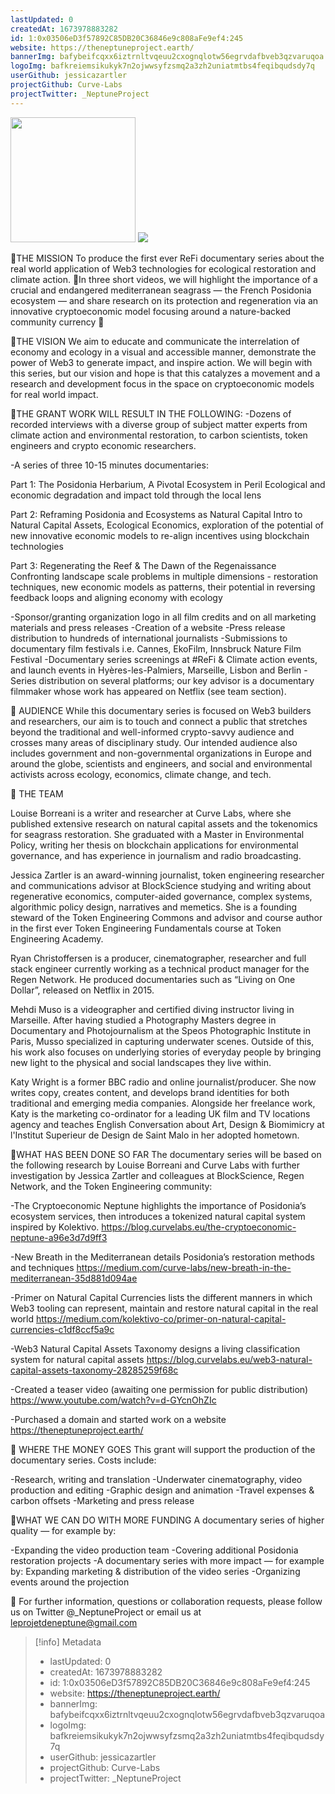 ```yaml
---
lastUpdated: 0
createdAt: 1673978883282
id: 1:0x03506eD3f57892C85DB20C36846e9c808aFe9ef4:245
website: https://theneptuneproject.earth/
bannerImg: bafybeifcqxx6iztrnltvqeuu2cxognqlotw56egrvdafbveb3qzvaruqoa
logoImg: bafkreiemsikukyk7n2ojwwsyfzsmq2a3zh2uniatmtbs4feqibqudsdy7q
userGithub: jessicazartler
projectGithub: Curve-Labs
projectTwitter: _NeptuneProject
---
```


<img style="width: 200px" src="https://ipfs-grants-stack.gitcoin.co/ipfs/bafkreiemsikukyk7n2ojwwsyfzsmq2a3zh2uniatmtbs4feqibqudsdy7q">

<img src="https://ipfs-grants-stack.gitcoin.co/ipfs/bafybeifcqxx6iztrnltvqeuu2cxognqlotw56egrvdafbveb3qzvaruqoa">

🔱THE MISSION
To produce the first ever ReFi documentary series about the real world application of Web3 technologies for ecological restoration and climate action. 
🌊In three short videos, we will highlight the importance of a crucial and endangered mediterranean seagrass — the French Posidonia ecosystem  — and share research on its protection and regeneration via an innovative cryptoeconomic model focusing around a nature-backed community currency 🚀

🌈THE VISION
We aim to educate and communicate the interrelation of economy and ecology in a visual and accessible manner, demonstrate the power of Web3 to generate impact, and inspire action. We will begin with this series, but our vision and hope is that this catalyzes a movement and a research and development focus in the space on cryptoeconomic models for real world impact.

🎥THE GRANT WORK WILL RESULT IN THE FOLLOWING:
-Dozens of recorded interviews with a diverse group of subject matter experts from climate action and environmental restoration, to carbon scientists, token engineers and crypto economic researchers.

-A series of three 10-15 minutes documentaries:

Part 1: The Posidonia Herbarium, A Pivotal Ecosystem in Peril 
Ecological and economic degradation and impact told through the local lens

Part 2: Reframing Posidonia and Ecosystems as Natural Capital
Intro to Natural Capital Assets, Ecological Economics, exploration of the potential of new innovative economic models to re-align incentives using blockchain technologies

Part 3: Regenerating the Reef & The Dawn of the Regenaissance
Confronting landscape scale problems in multiple dimensions - restoration techniques, new economic models as patterns, their potential in reversing feedback loops and aligning economy with ecology

-Sponsor/granting organization logo in all film credits and on all marketing materials and press releases
-Creation of a website
-Press release distribution to hundreds of international journalists
-Submissions to documentary film festivals i.e. Cannes, EkoFilm, Innsbruck Nature Film Festival 
-Documentary series screenings at #ReFi & Climate action events, and launch events in Hyères-les-Palmiers, Marseille, Lisbon and Berlin
-Series distribution on several platforms; our key advisor is a documentary filmmaker whose work has appeared on Netflix (see team section).

👥 AUDIENCE
While this documentary series is focused on Web3 builders and researchers, our aim is to touch and connect a public that stretches beyond the traditional and well-informed crypto-savvy audience and crosses many areas of disciplinary study. Our intended audience also includes government and non-governmental organizations in Europe and around the globe, scientists and engineers, and social and environmental activists across ecology, economics, climate change, and tech.


🤝​ THE TEAM

Louise Borreani is a writer and researcher at Curve Labs, where she published extensive research on natural capital assets and the tokenomics for seagrass restoration. She graduated with a Master in Environmental Policy, writing her thesis on blockchain applications for environmental governance, and has experience in journalism and radio broadcasting.

Jessica Zartler is an award-winning journalist, token engineering researcher and communications advisor at BlockScience studying and writing about regenerative economics, computer-aided governance, complex systems, algorithmic policy design, narratives and memetics. She is a founding steward of the Token Engineering Commons and advisor and course author in the first ever Token Engineering Fundamentals course at Token Engineering Academy. 

Ryan Christoffersen is a producer, cinematographer, researcher and full stack engineer  currently working as a technical product manager for the Regen Network. He produced documentaries such as “Living on One Dollar”, released on Netflix in 2015. 

Mehdi Muso is a videographer and certified diving instructor living in Marseille. After having studied a Photography Masters degree in Documentary and Photojournalism at the Speos Photographic Institute in Paris, Musso specialized in capturing underwater scenes. Outside of this, his work also focuses on underlying stories of everyday people by bringing new light to the physical and social landscapes they live within.

Katy Wright is a former BBC radio and online journalist/producer. She now writes copy, creates content, and develops brand identities for both traditional and emerging media companies. Alongside her freelance work, Katy is the marketing co-ordinator for a leading UK film and TV locations agency and teaches English Conversation about Art, Design & Biomimicry at l'Institut Superieur de Design de Saint Malo in her adopted hometown.

💪WHAT HAS BEEN DONE SO FAR
The documentary series will be based on the following research by Louise Borreani and Curve Labs with further investigation by Jessica Zartler and colleagues at BlockScience, Regen Network, and the Token Engineering community:

-The Cryptoeconomic Neptune highlights the importance of Posidonia’s ecosystem services, then introduces a tokenized natural capital system inspired by Kolektivo.
https://blog.curvelabs.eu/the-cryptoeconomic-neptune-a96e3d7d9ff3

-New Breath in the Mediterranean details Posidonia’s restoration methods and techniques https://medium.com/curve-labs/new-breath-in-the-mediterranean-35d881d094ae

-Primer on Natural Capital Currencies lists the different manners in which Web3 tooling can represent, maintain and restore natural capital in the real world https://medium.com/kolektivo-co/primer-on-natural-capital-currencies-c1df8ccf5a9c

-Web3 Natural Capital Assets Taxonomy designs a living classification system for natural capital assets https://blog.curvelabs.eu/web3-natural-capital-assets-taxonomy-28285259f68c

-Created a teaser video (awaiting one permission for public distribution) https://www.youtube.com/watch?v=d-GYcnOhZIc

-Purchased a domain and started work on a website https://theneptuneproject.earth/

💸 WHERE THE MONEY GOES
This grant will support the production of the documentary series. Costs include:

-Research, writing and translation
-Underwater cinematography, video production and editing
-Graphic design and animation
-Travel expenses & carbon offsets
-Marketing and press release 

💱WHAT WE CAN DO WITH MORE FUNDING
A documentary series of higher quality — for example by:

-Expanding the video production team
-Covering additional Posidonia restoration projects
-A documentary series with more impact — for example by: Expanding marketing & distribution of the video series 
-Organizing events around the projection

💙 For further information, questions or collaboration requests, please follow us on Twitter @_NeptuneProject or email us at leprojetdeneptune@gmail.com 

> [!info] Metadata
> * lastUpdated: 0
> * createdAt: 1673978883282
> * id: 1:0x03506eD3f57892C85DB20C36846e9c808aFe9ef4:245
> * website: https://theneptuneproject.earth/
> * bannerImg: bafybeifcqxx6iztrnltvqeuu2cxognqlotw56egrvdafbveb3qzvaruqoa
> * logoImg: bafkreiemsikukyk7n2ojwwsyfzsmq2a3zh2uniatmtbs4feqibqudsdy7q
> * userGithub: jessicazartler
> * projectGithub: Curve-Labs
> * projectTwitter: _NeptuneProject